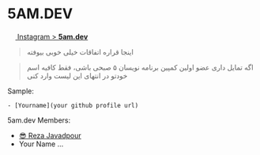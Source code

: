 # **5AM.DEV**
<a href="http://www.instagram.com/reza.javadpour.pb" target="_blank" rel="noreferrer"><img src="https://raw.githubusercontent.com/danielcranney/readme-generator/main/public/icons/socials/instagram.svg" width="16" height="16" /> Instagram >  **5am.dev**</a>
> اینجا قراره اتفاقات خیلی خوبی بیوفته

> اگه تمایل داری عضو اولین کمپین برنامه نویسان ۵ صبحی باشی،
> فقط کافیه اسم خودتو در انتهای این لیست وارد کنی

Sample:

`- [Yourname](your github profile url)`

5am.dev Members:
- [😎 Reza Javadpour](https://github.com/Reza-Javadpour)
- Your Name ...
